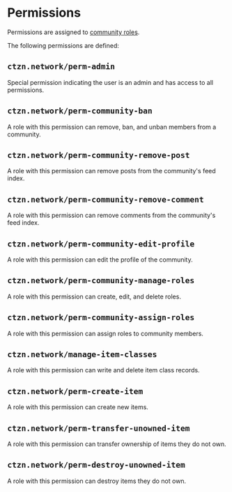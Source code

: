 # Permissions

Permissions are assigned to [community roles](./community-roles.md).

The following permissions are defined:

## `ctzn.network/perm-admin`

Special permission indicating the user is an admin and has access to all permissions.

## `ctzn.network/perm-community-ban`

A role with this permission can remove, ban, and unban members from a community.

## `ctzn.network/perm-community-remove-post`

A role with this permission can remove posts from the community's feed index.

## `ctzn.network/perm-community-remove-comment`

A role with this permission can remove comments from the community's feed index.

## `ctzn.network/perm-community-edit-profile`

A role with this permission can edit the profile of the community.

## `ctzn.network/perm-community-manage-roles`

A role with this permission can create, edit, and delete roles.

## `ctzn.network/perm-community-assign-roles`

A role with this permission can assign roles to community members.

## `ctzn.network/manage-item-classes`

A role with this permission can write and delete item class records.

## `ctzn.network/perm-create-item`

A role with this permission can create new items.

## `ctzn.network/perm-transfer-unowned-item`

A role with this permission can transfer ownership of items they do not own.

## `ctzn.network/perm-destroy-unowned-item`

A role with this permission can destroy items they do not own.